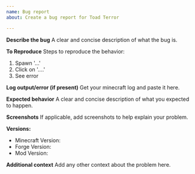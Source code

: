 ```yaml
---
name: Bug report
about: Create a bug report for Toad Terror

---
```


**Describe the bug**
A clear and concise description of what the bug is.

**To Reproduce**
Steps to reproduce the behavior:
1. Spawn '...'
2. Click on '....'
3. See error

**Log output/error (if present)**
Get your minecraft log and paste it here.

**Expected behavior**
A clear and concise description of what you expected to happen.

**Screenshots**
If applicable, add screenshots to help explain your problem.

**Versions:**
 - Minecraft Version:
 - Forge Version:
 - Mod Version:

**Additional context**
Add any other context about the problem here.
